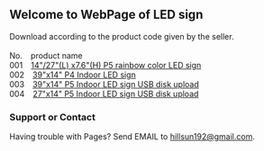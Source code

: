 ## Welcome to WebPage of LED sign 
Download according to the product code given by the seller.<br><br>
No. &ensp;     product name     
001 &ensp;   [14"/27"(L)  x7.6"(H) P5 rainbow color LED sign](https://wp.me/p6vctZ-hR)<br>
002 &ensp;   [39"x14" P4 Indoor LED sign](https://wp.me/p6vctZ-gp)<br>
003 &ensp;   [39"x14" P5 Indoor LED sign USB disk upload](https://wp.me/p6vctZ-dh)<br>
004 &ensp;   [27"x14" P5 Indoor LED sign USB disk upload](http://https://www.ledclub.net/2018/04/19/led-sign-first-use-note-sifi05p12864/) <br>





### Support or Contact

Having trouble with Pages? Send EMAIL to hillsun192@gmail.com.
